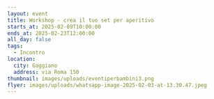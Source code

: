```yaml
---
layout: event
title: Workshop - crea il tuo set per aperitivo
starts_at: 2025-02-09T10:00:00
ends_at: 2025-02-23T12:00:00
all_day: false
tags:
  - Incontro
location:
  city: Gaggiano
  address: via Roma 150
thumbnail: images/uploads/eventiperbambini3.png
flyer: images/uploads/whatsapp-image-2025-02-03-at-13.30.47.jpeg
---
```

